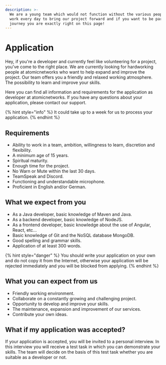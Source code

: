 ```yaml
---
description: >-
  We are a young team which would not function without the various people who
  work every day to bring our project forward and if you want to be part of this
  journey you are exactly right on this page!
---
```


# Application

Hey, if you're a developer and currently feel like volunteering for a project, you've come to the right place. We are currently looking for hardworking people at atomicnetworks who want to help expand and improve the project. Our team offers you a friendly and relaxed working atmosphere. The possibility to learn and improve your skills.

Here you can find all information and requirements for the application as developer at atomicnetworks. If you have any questions about your application, please contact our support.

{% hint style="info" %}
It could take up to a week for us to process your application.
{% endhint %}

## Requirements

* Ability to work in a team, ambition, willingness to learn, discretion and flexibility.
* A minimum age of 15 years.
* Spiritual maturity.
* Enough time for the project.
* No Warn or Mute within the last 30 days.
* TeamSpeak and Discord.
* Functioning and understandable microphone.
* Proficient in English and/or German.

## What we expect from you

* As a Java developer, basic knowledge of Maven and Java.
* As a backend developer, basic knowledge of NodeJS.
* As a frontend developer, basic knowledge about the use of Angular, React, etc...
* Basic knowledge of Git and the NoSQL database MongoDB.
* Good spelling and grammar skills.
* Application of at least 300 words.

{% hint style="danger" %}
You should write your application on your own and do not copy it from the Internet, otherwise your application will be rejected immediately and you will be blocked from applying.
{% endhint %}

## What you can expect from us

* Friendly working environment.
* Collaborate on a constantly growing and challenging project.
* Opportunity to develop and improve your skills.
* The maintenance, expansion and improvement of our services.
* Contribute your own ideas.

## What if my application was accepted?

If your application is accepted, you will be invited to a personal interview. In this interview you will receive a test task in which you can demonstrate your skills. The team will decide on the basis of this test task whether you are suitable as a developer or not.

